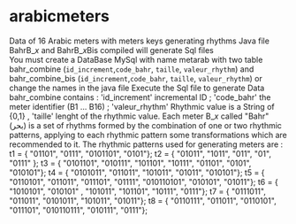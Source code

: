 # arabicmeters
Data of 16 Arabic meters with meters keys generating rhythms
Java file BahrB_$x$ and BahrB_$x$Bis compiled will generate Sql files  
You must create a DataBase MySql  with name metarab  with two table bahr_combine (`id_increment`,`code_bahr`, `taille`, `valeur_rhythm`) and bahr_combine_bis (`id_increment`,`code_bahr`, `taille`, `valeur_rhythm`) or change the names in the java file
Execute the Sql file to generate Data
bahr_combine contains : 'id_increment' incremental ID ;  'code_bahr' the meter identifier (B1 ... B16) ; 'valeur_rhythm' Rhythmic value is a String of {0,1} , 'taille' lenght of the rhythmic value.
Each meter B_$x$ called "Bahr" (بحر) is a set of rhythms formed by the combination of one or two rhythmic patterns, applying to each rhythmic pattern some transformations which are recommended to it.
The rhythmic patterns used for generating meters  are :
t1 = { "01101", "0111", "0101101", "0101"};
t2 = { "01011", "1011", "011", "01", "0111" };
t3 = { "0101101", "010111", "101101", "10111", "01101", "0101", "010101"};
t4 = { "0101011", "011011", "101011", "01011", "010101"};
t5 = { "0110101", "011011", "011101", "01111", "010110101", "010101", "01011"};
t6 = { "1010101", "010101" , "101011", "101101", "10111", "0111"};
t7 = { "0111011", "011011", "0101011", "101011", "01011"};
t8 = { "0110111", "011011", "0110101", "011101", "010110111", "010111", "0111"};
